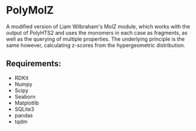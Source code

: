  # PolyMolZ
 A modified version of Liam Wilbraham's MolZ module, which works with the output of PolyHTS2 and uses the monomers in each case as fragments, as well as the querying of multiple properties. The underlying principle is the same however, calculating z-scores from the hypergeometric distribution.

## Requirements:
* RDKit
* Numpy
* Scipy
* Seaborn
* Matplotlib
* SQLite3
* pandas
* tqdm
